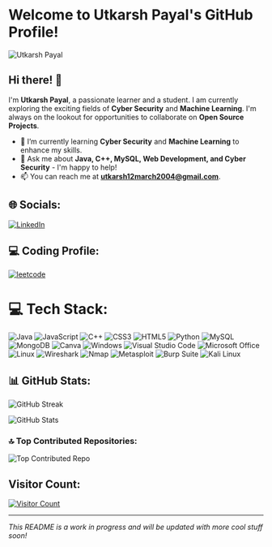 # Welcome to Utkarsh Payal's GitHub Profile!

![Utkarsh Payal](https://media.licdn.com/dms/image/D4D16AQF8P4kEDzKOyg/profile-displaybackgroundimage-shrink_200_800/0/1686020953057?e=2147483647&v=beta&t=TIbiwbnO_IgUhvZZ4e_ItTzJp_v8N0d4BW_LYPPtnO4)

## Hi there! 👋

I'm **Utkarsh Payal**, a passionate learner and a student. I am currently exploring the exciting fields of **Cyber Security** and **Machine Learning**. I'm always on the lookout for opportunities to collaborate on **Open Source Projects**.

- 🌱 I’m currently learning **Cyber Security** and **Machine Learning** to enhance my skills.
- 💬 Ask me about **Java, C++, MySQL, Web Development, and Cyber Security** - I'm happy to help!
- 📫 You can reach me at **utkarsh12march2004@gmail.com**.

## 🌐 Socials:
[![LinkedIn](https://img.shields.io/badge/LinkedIn-%230077B5.svg?logo=linkedin&logoColor=white)](https://www.linkedin.com/in/utkarsh-payal/)

<!--Coding platform-->
## ‍💻 Coding Profile:

[![leetcode](https://img.shields.io/badge/-LeetCode-FFA116?style=for-the-badge&logo=LeetCode&logoColor=black)](https://leetcode.com/Utkarsh_Payal/)

# 💻 Tech Stack:
![Java](https://img.shields.io/badge/java-%23ED8B00.svg?style=for-the-badge&logo=java&logoColor=white) 
![JavaScript](https://img.shields.io/badge/javascript-%23323330.svg?style=for-the-badge&logo=javascript&logoColor=%23F7DF1E) 
![C++](https://img.shields.io/badge/c++-%2300599C.svg?style=for-the-badge&logo=c%2B%2B&logoColor=white) 
![CSS3](https://img.shields.io/badge/css3-%231572B6.svg?style=for-the-badge&logo=css3&logoColor=white) 
![HTML5](https://img.shields.io/badge/html5-%23E34F26.svg?style=for-the-badge&logo=html5&logoColor=white)
![Python](https://img.shields.io/badge/python-3670A0?style=for-the-badge&logo=python&logoColor=ffdd54) 
![MySQL](https://img.shields.io/badge/mysql-%2300f.svg?style=for-the-badge&logo=mysql&logoColor=white) 
![MongoDB](https://img.shields.io/badge/MongoDB-%234ea94b.svg?style=for-the-badge&logo=mongodb&logoColor=white) 
![Canva](https://img.shields.io/badge/Canva-%2300C4CC.svg?style=for-the-badge&logo=Canva&logoColor=white)
![Windows](https://img.shields.io/badge/Windows-0078D6?style=for-the-badge&logo=windows&logoColor=white)
![Visual Studio Code](https://img.shields.io/badge/VSCode-0078D4?style=for-the-badge&logo=visual%20studio%20code&logoColor=white)
![Microsoft Office](https://img.shields.io/badge/Microsoft_Office-D83B01?style=for-the-badge&logo=microsoft-office&logoColor=white)
![Linux](https://img.shields.io/badge/Linux-FCC624?style=for-the-badge&logo=linux&logoColor=black)
![Wireshark](https://img.shields.io/badge/Wireshark-1679A7?style=for-the-badge&logo=wireshark&logoColor=white)
![Nmap](https://img.shields.io/badge/Nmap-2DC262?style=for-the-badge&logo=nmap&logoColor=white)
![Metasploit](https://img.shields.io/badge/Metasploit-E14615?style=for-the-badge&logo=metasploit&logoColor=white)
![Burp Suite](https://img.shields.io/badge/Burp%20Suite-FF751A?style=for-the-badge&logo=burp%20suite&logoColor=black)
![Kali Linux](https://img.shields.io/badge/Kali%20Linux-557C94?style=for-the-badge&logo=kali%20linux&logoColor=white)

## 📊 GitHub Stats:

![GitHub Streak](https://github-readme-streak-stats.herokuapp.com/?user=utkarshpayal&)

![GitHub Stats](https://github-readme-stats-mu-dusky.vercel.app/api?username=utkarshpayal&show_icons=true&theme=radical&count_private=true&include_all_commits=true)

### 🔝 Top Contributed Repositories:

![Top Contributed Repo](https://github-contributor-stats.vercel.app/api?username=utkarshpayal&limit=5&theme=dracula&combine_all_yearly_contributions=true)

## Visitor Count:

[![Visitor Count](https://visitcount.itsvg.in/api?id=utkarshpayal&icon=0&color=0)](https://visitcount.itsvg.in)

---

_This README is a work in progress and will be updated with more cool stuff soon!_
